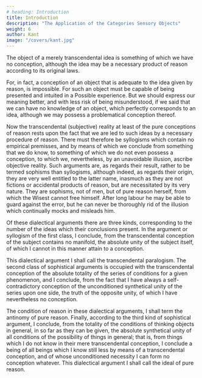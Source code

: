 ```yaml
---
# heading: Introduction
title: Introduction
description: "The Application of the Categories Sensory Objects"
weight: 6
author: Kant
image: "/covers/kant.jpg"
---
```



The object of a merely transcendental idea is something of which we have no conception, although the idea may be a necessary product of reason according to its original laws.

For, in fact, a conception of an object that is adequate to the idea given by reason, is impossible. For such an object must be capable of being presented and intuited in a Possible experience. But we should express our meaning better, and with less risk of being misunderstood, if we said that we can have no knowledge of an object, which perfectly corresponds to an idea, although we may possess a problematical conception thereof.

Now the transcendental (subjective) reality at least of the pure conceptions of reason rests upon the fact that we are led to such ideas by a necessary procedure of reason. There must therefore be syllogisms which contain no empirical premisses, and by means of which we conclude from something that we do know, to something of which we do not even possess a conception, to which we, nevertheless, by an unavoidable illusion, ascribe objective reality. Such arguments are, as regards their result, rather to be termed sophisms than syllogisms, although indeed, as regards their origin, they are very well entitled to the latter name, inasmuch as they are not fictions or accidental products of reason, but are necessitated by its very nature. They are sophisms, not of men, but of pure reason herself, from which the Wisest cannot free himself. After long labour he may be able to guard against the error, but he can never be thoroughly rid of the illusion which continually mocks and misleads him.

Of these dialectical arguments there are three kinds, corresponding to the number of the ideas which their conclusions present. In the argument or syllogism of the first class, I conclude, from the transcendental conception of the subject contains no manifold, the absolute unity of the subject itself, of which I cannot in this manner attain to a conception.

This dialectical argument I shall call the transcendental paralogism. The second class of sophistical arguments is occupied with the transcendental conception of the absolute totality of the series of conditions for a given phenomenon, and I conclude, from the fact that I have always a self-contradictory conception of the unconditioned synthetical unity of the series upon one side, the truth of the opposite unity, of which I have nevertheless no conception. 

The condition of reason in these dialectical arguments, I shall term the antinomy of pure reason. Finally, according to the third kind of sophistical argument, I conclude, from the totality of the conditions of thinking objects in general, in so far as they can be given, the absolute synthetical unity of all conditions of the possibility of things in general; that is, from things which I do not know in their mere transcendental conception, I conclude a being of all beings which I know still less by means of a transcendental conception, and of whose unconditioned necessity I can form no conception whatever. This dialectical argument I shall call the ideal of pure reason.
